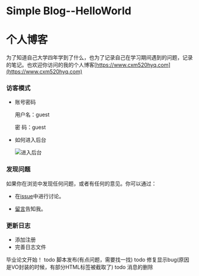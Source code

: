 # Simple Blog--HelloWorld
# 个人博客

为了知道自己大学四年学到了什么，也为了记录自己在学习期间遇到的问题，记录的笔记。也欢迎你访问的我的个人博客[https://www.cxm520hyq.com](https://www.cxm520hyq.com)



### 访客模式

- 账号密码

  用户名：guest

  密    码：guest

- 如何进入后台

  ![进入后台](https://github.com/simplecxm/PersonalWebsiteSB/blob/master/src/main/resources/static/other/help1.gif)

### 发现问题

如果你在浏览中发现任何问题，或者有任何的意见。你可以通过：

- 在[issue](https://github.com/simplecxm/PersonalWebsiteSB/issues)中进行讨论。

- [留言](https://www.cxm520hyq.com/contact)告知我。

### 更新日志
- 添加注册
- 完善日志文件

毕业论文开始！
todo 脚本发布(有点问题，需要找一找)
todo 修复显示bug(原因是VO封装的时候，有部分HTML标签被截取了)
todo 消息的删除